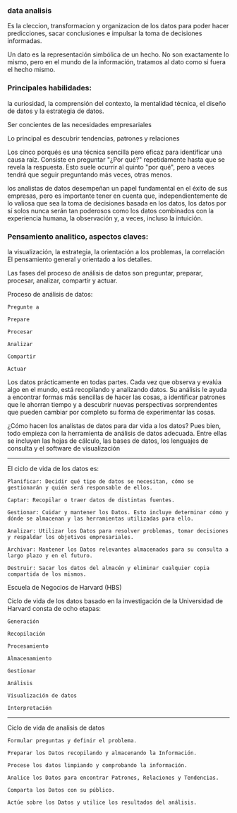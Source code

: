 ### data analisis
Es la cleccion, transformacion y organizacion de los datos para poder hacer predicciones, sacar conclusiones e impulsar la toma de decisiones informadas.

Un dato es la representación simbólica de un hecho. No son exactamente lo mismo, pero en el mundo de la información, tratamos al dato como si fuera el hecho mismo.

### Principales habilidades: 
la curiosidad, la comprensión del contexto, la mentalidad técnica, el diseño de datos y la estrategia de datos.

Ser concientes de las necesidades empresariales

Lo principal es descubrir tendencias, patrones y relaciones

Los cinco porqués es una técnica sencilla pero eficaz para identificar una causa raíz. Consiste en preguntar "¿Por qué?" repetidamente hasta que se revela la respuesta. Esto suele ocurrir al quinto "por qué", pero a veces tendrá que seguir preguntando más veces, otras menos.

los analistas de datos desempeñan un papel fundamental en el éxito de sus empresas, pero es importante tener en cuenta que, independientemente de lo valiosa que sea la toma de decisiones basada en los datos, los datos por sí solos nunca serán tan poderosos como los datos combinados con la experiencia humana, la observación y, a veces, incluso la intuición.  

### Pensamiento analitico, aspectos claves:
la visualización, 
la estrategia, 
la orientación a los problemas, 
la correlación
El pensamiento general y orientado a los detalles.

Las fases del proceso de análisis de datos son preguntar, preparar, procesar, analizar, compartir y actuar.

Proceso de análisis de datos:

    Pregunte a

    Prepare

    Procesar

    Analizar

    Compartir

    Actuar
    
Los datos prácticamente en todas partes. Cada vez que observa y evalúa algo en el mundo, está recopilando y analizando datos. Su análisis le ayuda a encontrar formas más sencillas de hacer las cosas, a identificar patrones que le ahorran tiempo y a descubrir nuevas perspectivas sorprendentes que pueden cambiar por completo su forma de experimentar las cosas.

¿Cómo hacen los analistas de datos para dar vida a los datos?
Pues bien, todo empieza con la herramienta de análisis de datos adecuada.
Entre ellas se incluyen las hojas de cálculo, las bases de datos, los lenguajes de consulta y el software de visualización

---

El ciclo de vida de los datos es:

    Planificar: Decidir qué tipo de datos se necesitan, cómo se gestionarán y quién será responsable de ellos.

    Captar: Recopilar o traer datos de distintas fuentes.

    Gestionar: Cuidar y mantener los Datos. Esto incluye determinar cómo y dónde se almacenan y las herramientas utilizadas para ello.

    Analizar: Utilizar los Datos para resolver problemas, tomar decisiones y respaldar los objetivos empresariales.

    Archivar: Mantener los Datos relevantes almacenados para su consulta a largo plazo y en el futuro.

    Destruir: Sacar los datos del almacén y eliminar cualquier copia compartida de los mismos.


Escuela de Negocios de Harvard (HBS)

Ciclo de vida de los datos basado en la investigación de la Universidad de Harvard consta de ocho etapas:

    Generación

    Recopilación

    Procesamiento

    Almacenamiento 

    Gestionar

    Análisis

    Visualización de datos

    Interpretación


---

Ciclo de vida de analisis de datos


    Formular preguntas y definir el problema.

    Preparar los Datos recopilando y almacenando la Información.

    Procese los datos limpiando y comprobando la información.

    Analice los Datos para encontrar Patrones, Relaciones y Tendencias.

    Comparta los Datos con su público.

    Actúe sobre los Datos y utilice los resultados del análisis.
